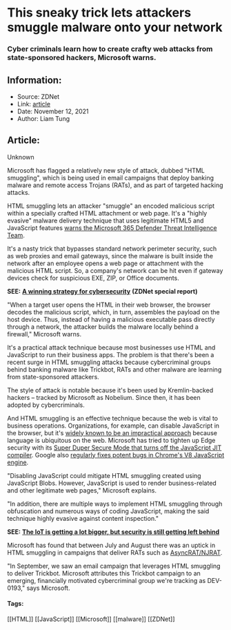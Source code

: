 # This sneaky trick lets attackers smuggle malware onto your network
### Cyber criminals learn how to create crafty web attacks from state-sponsored hackers, Microsoft warns.

## Information:
+ Source: ZDNet
+ Link: [article](https://www.zdnet.com/article/this-sneaky-trick-lets-attackers-smuggle-malware-onto-your-network/)
+ Date: November 12, 2021
+ Author: Liam Tung


## Article:
Unknown

Microsoft has flagged a relatively new style of attack, dubbed "HTML smuggling", which is being used in email campaigns that deploy banking malware and remote access Trojans (RATs), and as part of targeted hacking attacks.

HTML smuggling lets an attacker "smuggle" an encoded malicious script within a specially crafted HTML attachment or web page. It's a "highly evasive" malware delivery technique that uses legitimate HTML5 and JavaScript features [warns the Microsoft 365 Defender Threat Intelligence Team](https://www.microsoft.com/security/blog/2021/11/11/html-smuggling-surges-highly-evasive-loader-technique-increasingly-used-in-banking-malware-targeted-attacks/). 


It's a nasty trick that bypasses standard network perimeter security, such as web proxies and email gateways, since the malware is built inside the network after an employee opens a web page or attachment with the malicious HTML script. So, a company's network can be hit even if gateway devices check for suspicious EXE, ZIP, or Office documents. 

**SEE:** [**A winning strategy for cybersecurity**](http://www.zdnet.com/topic/a-winning-strategy-for-cybersecurity/#link=%7B%22role%22:%22standard%22,%22href%22:%22http://www.zdnet.com/topic/a-winning-strategy-for-cybersecurity/%22,%22target%22:%22_blank%22,%22absolute%22:%22%22,%22linkText%22:%22%3Cstrong%3EA%20winning%20strategy%20for%20cybersecurity%3C/strong%3E%22%7D) **(ZDNet special report)**

"When a target user opens the HTML in their web browser, the browser decodes the malicious script, which, in turn, assembles the payload on the host device. Thus, instead of having a malicious executable pass directly through a network, the attacker builds the malware locally behind a firewall," Microsoft warns. 

It's a practical attack technique because most businesses use HTML and JavaScript to run their business apps. The problem is that there's been a recent surge in HTML smuggling attacks because cybercriminal groups behind banking malware like Trickbot, RATs and other malware are learning from state-sponsored attackers. 

The style of attack is notable because it's been used by Kremlin-backed hackers – tracked by Microsoft as Nobelium. Since then, it has been adopted by cybercriminals. 






And HTML smuggling is an effective technique because the web is vital to business operations. Organizations, for example, can disable JavaScript in the browser, but it's [widely known to be an impractical approach](https://www.zdnet.com/article/best-browser-for-privacy/) because language is ubiquitous on the web. Microsoft has tried to tighten up Edge security with its [Super Duper Secure Mode that turns off the JavaScript JIT compiler](https://www.zdnet.com/article/edge-super-duper-secure-mode-turns-off-the-javascript-jit-compiler-for-extra-security/). Google also [regularly fixes potent bugs in Chrome's V8 JavaScript engine](https://www.zdnet.com/article/google-fixes-two-high-severity-zero-day-flaws-in-chrome/).  

"Disabling JavaScript could mitigate HTML smuggling created using JavaScript Blobs. However, JavaScript is used to render business-related and other legitimate web pages," Microsoft explains. 

"In addition, there are multiple ways to implement HTML smuggling through obfuscation and numerous ways of coding JavaScript, making the said technique highly evasive against content inspection."

**SEE:** [**The IoT is getting a lot bigger, but security is still getting left behind**](https://www.zdnet.com/article/the-iot-is-getting-a-lot-bigger-but-security-is-still-getting-left-behind/#link=%7B%22linkText%22:%22The%20IoT%20is%20getting%20a%20lot%20bigger,%20but%20security%20is%20still%20getting%20left%20behind%22,%22target%22:%22_blank%22,%22href%22:%22https://www.zdnet.com/article/the-iot-is-getting-a-lot-bigger-but-security-is-still-getting-left-behind/%22,%22role%22:%22standard%22,%22absolute%22:%22%22%7D)

Microsoft has found that between July and August there was an uptick in HTML smuggling in campaigns that deliver RATs such as [AsyncRAT/NJRAT](https://www.menlosecurity.com/blog/isomorph-infection-in-depth-analysis-of-a-new-html-smuggling-campaign/).

"In September, we saw an email campaign that leverages HTML smuggling to deliver Trickbot. Microsoft attributes this Trickbot campaign to an emerging, financially motivated cybercriminal group we're tracking as DEV-0193," says Microsoft. 





#### Tags:
[[HTML]] [[JavaScript]] [[Microsoft]] [[malware]] [[ZDNet]]
